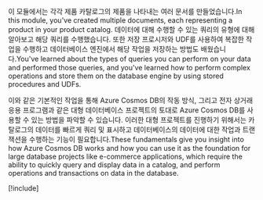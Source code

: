 <span data-ttu-id="af469-101">이 모듈에서는 각각 제품 카탈로그의 제품을 나타내는 여러 문서를 만들었습니다.</span><span class="sxs-lookup"><span data-stu-id="af469-101">In this module, you've created multiple documents, each representing a product in your product catalog.</span></span> <span data-ttu-id="af469-102">데이터에 대해 수행할 수 있는 쿼리의 유형에 대해 알아보고 해당 쿼리를 수행했습니다. 또한 저장 프로시저와 UDF를 사용하여 복잡한 작업을 수행하고 데이터베이스 엔진에서 해당 작업을 저장하는 방법도 배웠습니다.</span><span class="sxs-lookup"><span data-stu-id="af469-102">You've learned about the types of queries you can perform on your data and performed those queries, and you've learned how to perform complex operations and store them on the database engine by using stored procedures and UDFs.</span></span> 

<span data-ttu-id="af469-103">이와 같은 기본적인 작업을 통해 Azure Cosmos DB의 작동 방식, 그리고 전자 상거래 응용 프로그램과 같은 대형 데이터베이스 프로젝트의 토대로 Azure Cosmos DB를 사용할 수 있는 방법을 파악할 수 있습니다. 이러한 대형 프로젝트를 진행하기 위해서는 카탈로그의 데이터를 빠르게 쿼리 및 표시하고 데이터베이스의 데이터에 대한 작업과 트랜잭션을 수행하는 기능이 필요합니다.</span><span class="sxs-lookup"><span data-stu-id="af469-103">These fundamentals give you insight into how Azure Cosmos DB works and how you can use it as the foundation for large database projects like e-commerce applications, which require the ability to quickly query and display data in a catalog, and perform operations and transactions on data in the database.</span></span>

[!include[](../../../includes/azure-sandbox-cleanup.md)]